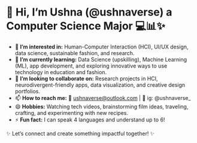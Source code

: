# 👋 Hi, I’m Ushna (@ushnaverse) a Computer Science Major 💻📊✨

- 👀 **I’m interested in:** Human-Computer Interaction (HCI), UI/UX design, data science, sustainable fashion, and research.  
- 🌱 **I’m currently learning:** Data Science (upskilling), Machine Learning (ML), app development, and exploring innovative ways to use technology in education and fashion.  
- 🤝 **I’m looking to collaborate on:** Research projects in HCI, neurodivergent-friendly apps, data visualization, and creative design portfolios.  
- 📫 **How to reach me:** 📧 ushnaverse@outlook.com | 📸 ig: @ushnaverse_
- 😄 **Hobbies:** Watching tech videos, brainstorming film ideas, traveling, crafting, and experimenting with new recipes.  
- ⚡ **Fun fact:** I can speak 4 languages and understand up to 6!

✨ Let’s connect and create something impactful together! ✨
